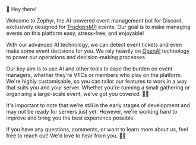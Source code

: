 👋 Hey there!

Welcome to Zephyr, the AI-powered event management bot for Discord, exclusively designed for [TruckersMP](https://truckersmp.com/) events. Our goal is to make managing events on this platform easy, stress-free, and enjoyable! 

With our advanced AI technology, we can detect event tickets and even make some event decisions for you. We rely heavily on [OpenAI](https://openai.com/) technology to power our operations and decision-making processes.

Our key aim is to use AI and other tools to ease the burden on event managers, whether they're VTCs or members who play on the platform. We're highly customisable, so you can tailor our features to work in a way that suits you and your server. Whether you're running a small gathering or organising a large-scale event, we've got you covered. 🚀🎉

It's important to note that we're still in the early stages of development and may not be ready for servers just yet. However, we're working hard to improve and bring you the best experience possible. 

If you have any questions, comments, or want to learn more about us, feel free to reach out! We'd love to hear from you. 🤖💬


